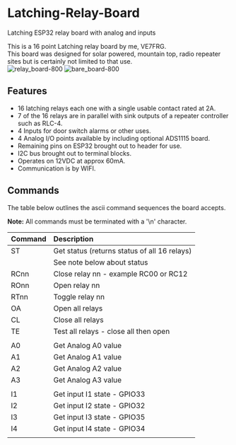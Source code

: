 # Latching-Relay-Board
Latching ESP32 relay board with analog and inputs

This is a 16 point Latching relay board by me, VE7FRG.  
This board was designed for solar powered, mountain top, radio repeater
sites but is certainly not limited to that use.  <br />
![relay_board-800](https://github.com/horga83/Latching-Relay-Board/assets/2425304/6049794b-617f-4010-b2ef-43ba544a5afc)
![bare_board-800](https://github.com/horga83/Latching-Relay-Board/assets/2425304/fcb2d0c8-da5b-42c9-9c24-75382f7059b7)

Features
--------
* 16 latching relays each one with a single usable contact rated at 2A.
* 7 of the 16 relays are in parallel with sink outputs of a repeater controller such as RLC-4.  
* 4 Inputs for door switch alarms or other uses.  
* 4  Analog I/O points available by including optional ADS1115 board.  
* Remaining pins on ESP32 brought out to header for use.  
* I2C bus brought out to terminal blocks.  
* Operates on 12VDC at approx 60mA.
* Communication is by WIFI.  

Commands
--------
The table below outlines the ascii command sequences the
board accepts.  

**Note:** All commands must be terminated with a '\n' character.   

| Command | Description                                   | 
|:--------|:----------------------------------------------|
| ST      | Get status (returns status of all 16 relays)  |
|         | See note below about status                   |
| RCnn    | Close relay nn - example RC00 or RC12         |
| ROnn    | Open relay nn                                 |
| RTnn    | Toggle relay nn                               |
| OA      | Open all relays                               |
| CL      | Close all relays                              |
| TE      | Test all relays - close all then open         |
|         |                                               |
| A0      | Get Analog A0 value                           |
| A1      | Get Analog A1 value                           |
| A2      | Get Analog A2 value                           |
| A3      | Get Analog A3 value                           |
|         |                                               |
| I1      | Get input I1 state - GPIO33                   |
| I2      | Get input I2 state - GPIO32                   |
| I3      | Get input I3 state - GPIO35                   |
| I4      | Get input I4 state - GPIO34                   |
|         |                                               |


